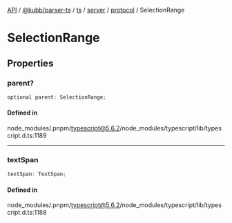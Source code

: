 [API](../../../../../../../../../packages.md) / [@kubb/parser-ts](../../../../../../../index.md) / [ts](../../../../../index.md) / [server](../../../index.md) / [protocol](../index.md) / SelectionRange

# SelectionRange

## Properties

### parent?

```ts
optional parent: SelectionRange;
```

#### Defined in

node\_modules/.pnpm/typescript@5.6.2/node\_modules/typescript/lib/typescript.d.ts:1189

***

### textSpan

```ts
textSpan: TextSpan;
```

#### Defined in

node\_modules/.pnpm/typescript@5.6.2/node\_modules/typescript/lib/typescript.d.ts:1188
